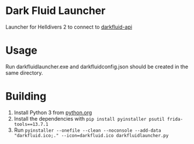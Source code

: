 # Dark Fluid Launcher
Launcher for Helldivers 2 to connect to [darkfluid-api](https://github.com/leem919/darkfluid-api)

# Usage
Run darkfluidlauncher.exe and darkfluidconfig.json should be created in the same directory.

# Building
1. Install Python 3 from [python.org](https://python.org)
2. Install the dependencies with `pip install pyinstaller psutil frida-tools==13.7.1`
3. Run `pyinstaller --onefile --clean --noconsole --add-data "darkfluid.ico;." --icon=darkfluid.ico darkfluidlauncher.py`